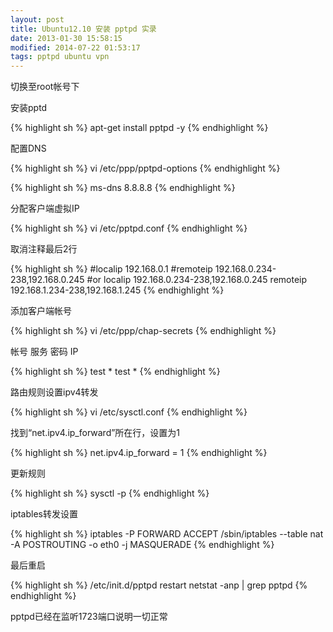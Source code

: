 ```yaml
---
layout: post
title: Ubuntu12.10 安装 pptpd 实录
date: 2013-01-30 15:58:15
modified: 2014-07-22 01:53:17
tags: pptpd ubuntu vpn
---
```


切换至root帐号下

安装pptd

{% highlight sh %}
apt-get install pptpd -y
{% endhighlight %}

配置DNS

{% highlight sh %}
vi /etc/ppp/pptpd-options
{% endhighlight %}

{% highlight sh %}
ms-dns 8.8.8.8
{% endhighlight %}

分配客户端虚拟IP

{% highlight sh %}
vi /etc/pptpd.conf
{% endhighlight %}

取消注释最后2行

{% highlight sh %}
#localip 192.168.0.1
#remoteip 192.168.0.234-238,192.168.0.245
#or
localip 192.168.0.234-238,192.168.0.245
remoteip 192.168.1.234-238,192.168.1.245
{% endhighlight %}

添加客户端帐号

{% highlight sh %}
vi /etc/ppp/chap-secrets
{% endhighlight %}

帐号 服务 密码 IP

{% highlight sh %}
test * test *
{% endhighlight %}

路由规则设置ipv4转发

{% highlight sh %}
vi /etc/sysctl.conf
{% endhighlight %}

找到“net.ipv4.ip_forward”所在行，设置为1

{% highlight sh %}
net.ipv4.ip_forward = 1
{% endhighlight %}

更新规则

{% highlight sh %}
sysctl -p
{% endhighlight %}

iptables转发设置

{% highlight sh %}
iptables -P FORWARD ACCEPT
/sbin/iptables --table nat -A POSTROUTING -o eth0 -j MASQUERADE
{% endhighlight %}

最后重启

{% highlight sh %}
/etc/init.d/pptpd restart
netstat -anp | grep pptpd
{% endhighlight %}

pptpd已经在监听1723端口说明一切正常